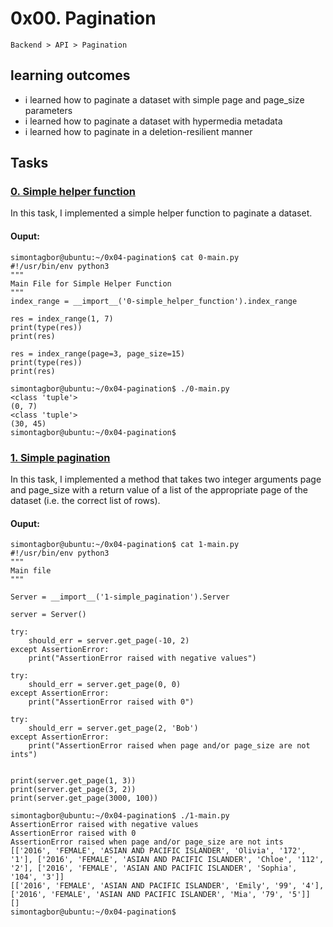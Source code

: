 # 0x00. Pagination
`Backend > API > Pagination`

## learning outcomes
- i learned how to paginate a dataset with simple page and page_size parameters
- i learned how to paginate a dataset with hypermedia metadata
- i learned how to paginate in a deletion-resilient manner

## Tasks
### [0. Simple helper function](./0-simple_helper_function.py)
In this task, I implemented a simple helper function to paginate a dataset.

#### Ouput:
```
simontagbor@ubuntu:~/0x04-pagination$ cat 0-main.py
#!/usr/bin/env python3
"""
Main File for Simple Helper Function
"""
index_range = __import__('0-simple_helper_function').index_range

res = index_range(1, 7)
print(type(res))
print(res)

res = index_range(page=3, page_size=15)
print(type(res))
print(res)

simontagbor@ubuntu:~/0x04-pagination$ ./0-main.py
<class 'tuple'>
(0, 7)
<class 'tuple'>
(30, 45)
simontagbor@ubuntu:~/0x04-pagination$
```

### [1. Simple pagination](./1-simple_pagination.py)
In this task, I  implemented a method that takes two integer arguments page and page_size with a return value of a list of the appropriate page of the dataset (i.e. the correct list of rows).

#### Ouput:
```
simontagbor@ubuntu:~/0x04-pagination$ cat 1-main.py
#!/usr/bin/env python3
"""
Main file
"""

Server = __import__('1-simple_pagination').Server

server = Server()

try:
    should_err = server.get_page(-10, 2)
except AssertionError:
    print("AssertionError raised with negative values")

try:
    should_err = server.get_page(0, 0)
except AssertionError:
    print("AssertionError raised with 0")

try:
    should_err = server.get_page(2, 'Bob')
except AssertionError:
    print("AssertionError raised when page and/or page_size are not ints")


print(server.get_page(1, 3))
print(server.get_page(3, 2))
print(server.get_page(3000, 100))

simontagbor@ubuntu:~/0x04-pagination$ ./1-main.py
AssertionError raised with negative values
AssertionError raised with 0
AssertionError raised when page and/or page_size are not ints
[['2016', 'FEMALE', 'ASIAN AND PACIFIC ISLANDER', 'Olivia', '172', '1'], ['2016', 'FEMALE', 'ASIAN AND PACIFIC ISLANDER', 'Chloe', '112', '2'], ['2016', 'FEMALE', 'ASIAN AND PACIFIC ISLANDER', 'Sophia', '104', '3']]
[['2016', 'FEMALE', 'ASIAN AND PACIFIC ISLANDER', 'Emily', '99', '4'], ['2016', 'FEMALE', 'ASIAN AND PACIFIC ISLANDER', 'Mia', '79', '5']]
[]
simontagbor@ubuntu:~/0x04-pagination$
```


